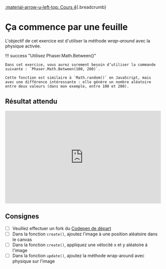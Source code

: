 [:material-arrow-u-left-top: Cours 4](../cours04.md){.breadcrumb}

# Ça commence par une feuille

L'objectif de cet exercice est d'utiliser la méthode _wrap-around_ avec la physique activée.

!!! success "Utilisez Phaser.Math.Between()"

    Dans cet exercice, vous aurez surement besoin d’utiliser la commande suivante : `Phaser.Math.Between(100, 200)`.

    Cette fonction est similaire à `Math.random()` en JavaScript, mais avec une différence intéressante : elle génère un nombre aléatoire entre deux valeurs (dans mon exemple, entre 100 et 200).

## Résultat attendu

<iframe class="aspect-2-1" height="300" style="width: 100%;" scrolling="no" title="Phaser - Feuille PUBLIC" src="https://codepen.io/tim-momo/embed/MWMMajB?default-tab=&theme-id=50173" frameborder="no" loading="lazy" allowtransparency="true" allowfullscreen="true">
  See the Pen <a href="https://codepen.io/tim-momo/pen/MWMMajB">
  Phaser - Feuille PUBLIC</a> by TIM Montmorency (<a href="https://codepen.io/tim-momo">@tim-momo</a>)
  on <a href="https://codepen.io">CodePen</a>.
</iframe>

## Consignes

- [ ] Veuillez effectuer un fork du [Codepen de départ](https://codepen.io/tim-momo/pen/xxoowEN)
- [ ] Dans la fonction `create()`, ajoutez l'image à une position aléatoire dans le canvas
- [ ] Dans la fonction `create()`, appliquez une vélocité x et y aléatoire à l'image
- [ ] Dans la fonction `update()`, ajoutez la méthode wrap-around avec physique sur l'image
